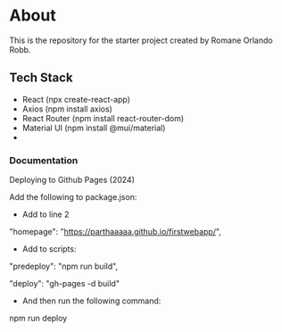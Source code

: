 # About

This is the repository for the starter project created by Romane Orlando Robb.

## Tech Stack

- React (npx create-react-app)
- Axios (npm install axios)
- React Router (npm install react-router-dom)
- Material UI (npm install @mui/material)
- 

### Documentation

Deploying to Github Pages (2024)

Add the following to package.json:

- Add to line 2

"homepage": "https://parthaaaaa.github.io/firstwebapp/",

- Add to scripts:

"predeploy": "npm run build",

"deploy": "gh-pages -d build"

- And then run the following command:

npm run deploy